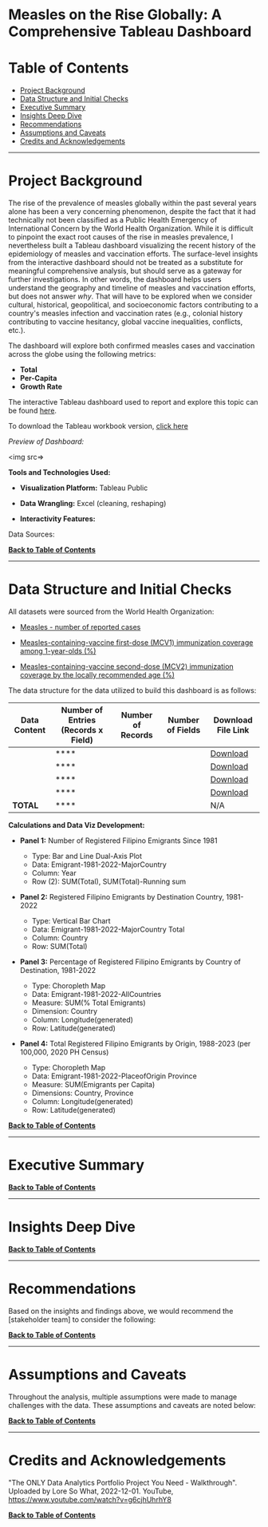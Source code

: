 # Measles on the Rise Globally: A Comprehensive Tableau Dashboard

# Table of Contents
* [Project Background](#project-background)
* [Data Structure and Initial Checks](#data-structure-and-initial-checks)
* [Executive Summary](#executive-summary)
* [Insights Deep Dive](#insights-deep-dive)
* [Recommendations](#recommendations)
* [Assumptions and Caveats](#assumptions-and-caveats)
* [Credits and Acknowledgements](#credits-and-acknowledgements)

---

# Project Background

The rise of the prevalence of measles globally within the past several years alone has been a very concerning phenomenon, despite the fact that it had technically not been classified as a Public Health Emergency of International Concern by the World Health Organization. While it is difficult to pinpoint the exact root causes of the rise in measles prevalence, I nevertheless built a Tableau dashboard visualizing the recent history of the epidemiology of measles and vaccination efforts. The surface-level insights from the interactive dashboard should not be treated as a substitute for meaningful comprehensive analysis, but should serve as a gateway for further investigations. In other words, the dashboard helps users understand the geography and timeline of measles and vaccination efforts, but does not answer *why*. That will have to be explored when we consider cultural, historical, geopolitical, and socioeconomic factors contributing to a country's measles infection and vaccination rates (e.g., colonial history contributing to vaccine hesitancy, global vaccine inequalities, conflicts, etc.). 

The dashboard will explore both confirmed measles cases and vaccination across the globe using the following metrics:

- **Total**
- **Per-Capita** 
- **Growth Rate** 

The interactive Tableau dashboard used to report and explore this topic can be found [here]().

To download the Tableau workbook version, [click here]()

<i>Preview of Dashboard:</i>

<img src=>

**Tools and Technologies Used:**

* **Visualization Platform:** Tableau Public

* **Data Wrangling:** Excel (cleaning, reshaping)

* **Interactivity Features:** 


Data Sources: []()

[<b>Back to Table of Contents</b>](#table-of-contents)

---

# Data Structure and Initial Checks

All datasets were sourced from the World Health Organization:
* [Measles - number of reported cases](https://www.who.int/data/gho/data/indicators/indicator-details/GHO/measles---number-of-reported-cases)

* [Measles-containing-vaccine first-dose (MCV1) immunization coverage among 1-year-olds (%)](https://www.who.int/data/gho/data/indicators/indicator-details/GHO/measles-containing-vaccine-first-dose-(mcv1)-immunization-coverage-among-1-year-olds-(-))

* [Measles-containing-vaccine second-dose (MCV2) immunization coverage by the locally recommended age (%)](https://www.who.int/data/gho/data/indicators/indicator-details/GHO/measles-containing-vaccine-second-dose-(mcv2)-immunization-coverage-by-the-nationally-recommended-age-(-))

The data structure for the data utilized to build this dashboard is as follows:

| Data Content  | Number of Entries (Records x Field) | Number of Records  | Number of Fields | Download File Link |
| ------------- | ------------- | ------------- | ------------- | ------------- |
|  | ****  |   |   | [Download](https://raw.githubusercontent.com/Francis-Calingo/Philippine-Emigrants-Tableau-Dashboard/refs/heads/main/CSV%20Files/Emigrant-1981-2022-AllCountries.csv?token=GHSAT0AAAAAADD7C7WSOTOUG4AAYPRBRGRY2CHEISA)  |
|   | ****  |    |   | [Download](https://raw.githubusercontent.com/Francis-Calingo/Philippine-Emigrants-Tableau-Dashboard/refs/heads/main/CSV%20Files/Emigrant-1981-2022-AllCountries.csv?token=GHSAT0AAAAAADD7C7WSOTOUG4AAYPRBRGRY2CHEISA) |
|   | ****  |   |  | [Download]() |
|  | ****  |   |   | [Download]() |
| **TOTAL** | ****  |   |   | N/A  |

**Calculations and Data Viz Development:**
* **Panel 1:** Number of Registered Filipino Emigrants Since 1981
  * Type: Bar and Line Dual-Axis Plot
  * Data: Emigrant-1981-2022-MajorCountry
  * Column: Year
  * Row (2): SUM(Total), SUM(Total)-Running sum

* **Panel 2:** Registered Filipino Emigrants by Destination Country, 1981-2022
  * Type: Vertical Bar Chart
  * Data: Emigrant-1981-2022-MajorCountry Total
  * Column: Country
  * Row: SUM(Total)
 
* **Panel 3:** Percentage of Registered Filipino Emigrants by Country of Destination, 1981-2022
  * Type: Choropleth Map
  * Data: Emigrant-1981-2022-AllCountries
  * Measure: SUM(% Total Emigrants)
  * Dimension: Country
  * Column: Longitude(generated)
  * Row: Latitude(generated)
 
* **Panel 4:** Total Registered Filipino Emigrants by Origin, 1988-2023 (per 100,000, 2020 PH Census)
  * Type: Choropleth Map
  * Data: Emigrant-1981-2022-PlaceofOrigin Province
  * Measure: SUM(Emigrants per Capita)
  * Dimensions: Country, Province
  * Column: Longitude(generated)
  * Row: Latitude(generated)

[<b>Back to Table of Contents</b>](#table-of-contents)

---

# Executive Summary

[<b>Back to Table of Contents</b>](#table-of-contents)

---

# Insights Deep Dive

[<b>Back to Table of Contents</b>](#table-of-contents)

---

# Recommendations

Based on the insights and findings above, we would recommend the [stakeholder team] to consider the following: 

[<b>Back to Table of Contents</b>](#table-of-contents)

---

# Assumptions and Caveats

Throughout the analysis, multiple assumptions were made to manage challenges with the data. These assumptions and caveats are noted below:

[<b>Back to Table of Contents</b>](#table-of-contents)

---

# Credits and Acknowledgements

"The ONLY Data Analytics Portfolio Project You Need - Walkthrough". Uploaded by Lore So What, 2022-12-01. YouTube, https://www.youtube.com/watch?v=g6cjhUhrhY8

[<b>Back to Table of Contents</b>](#table-of-contents)
